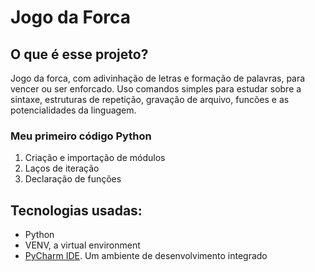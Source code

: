 <h1>Jogo da Forca</h1>

<h2>O que é esse projeto?</h2>

<p>Jogo da forca, com adivinhação de letras e formação de palavras, para vencer ou ser enforcado. Uso comandos simples para estudar sobre a sintaxe, estruturas de repetição, gravação de arquivo, funcões e as potencialidades da linguagem.</p>

<h3>Meu primeiro código Python</h3>
<ol>
  <li>Criação e importação de módulos</li>
  <li>Laços de iteração</li>
  <li>Declaração de funções</li>
</ol>
<h2>Tecnologias usadas:</h2>
<ul>
  <li>Python</li>
  <li>VENV, a virtual environment</li>
  <li><a href="https://www.jetbrains.com/pycharm/">PyCharm IDE</a>. Um ambiente de desenvolvimento integrado</li>
</ul>

